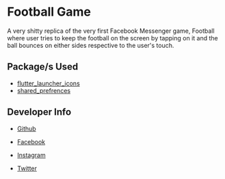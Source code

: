 # Football Game

A very shitty replica of the very first Facebook Messenger game, Football where user tries to keep the football on the screen by tapping on it and the ball bounces on either sides respective to the user's touch.

## **Package/s Used**

- <a href="https://pub.dartlang.org/packages/flutter_launcher_icons">flutter_launcher_icons</a>
- <a href="https://pub.dartlang.org/packages/shared_preferences">shared_prefrences</a>

## **Developer Info**

- <a href="https://github.com/hipoojan">Github</a>

- <a href="https://www.facebook.com/poojan.pandya.58">Facebook</a>

- <a href="https://www.instagram.com/hipoojan/">Instagram</a>

- <a href="https://twitter.com/hipoojan">Twitter</a>
